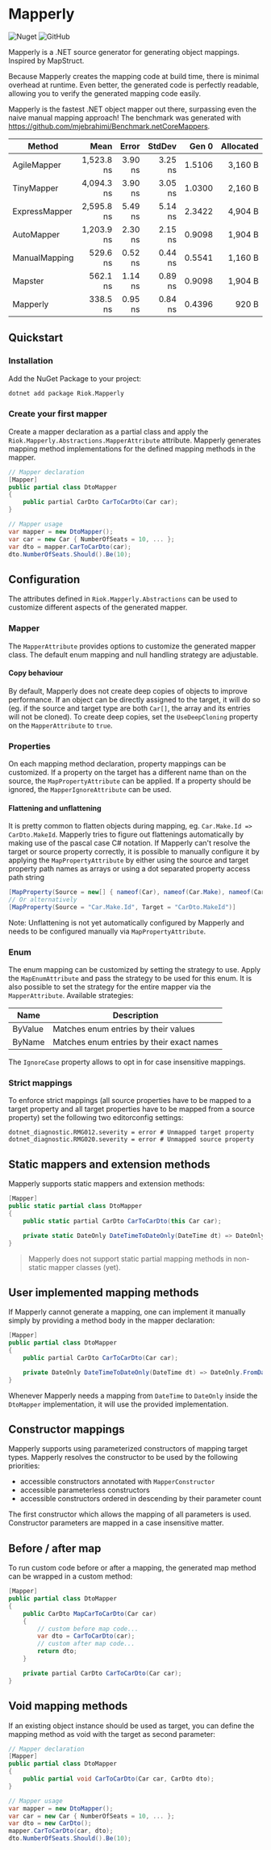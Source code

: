 # Mapperly

![Nuget](https://img.shields.io/nuget/v/Riok.Mapperly?style=flat-square)
![GitHub](https://img.shields.io/github/license/riok/mapperly?style=flat-square)

Mapperly is a .NET source generator for generating object mappings. Inspired by MapStruct.

Because Mapperly creates the mapping code at build time, there is minimal overhead at runtime.
Even better, the generated code is perfectly readable, allowing you to verify the generated mapping code easily.

Mapperly is the fastest .NET object mapper out there, surpassing even the naive manual mapping approach! The benchmark was generated with https://github.com/mjebrahimi/Benchmark.netCoreMappers.

|        Method |       Mean |   Error |  StdDev |  Gen 0 | Allocated |
|-------------- |-----------:|--------:|--------:|-------:|----------:|
|   AgileMapper | 1,523.8 ns | 3.90 ns | 3.25 ns | 1.5106 |   3,160 B |
|    TinyMapper | 4,094.3 ns | 3.90 ns | 3.05 ns | 1.0300 |   2,160 B |
| ExpressMapper | 2,595.8 ns | 5.49 ns | 5.14 ns | 2.3422 |   4,904 B |
|    AutoMapper | 1,203.9 ns | 2.30 ns | 2.15 ns | 0.9098 |   1,904 B |
| ManualMapping |   529.6 ns | 0.52 ns | 0.44 ns | 0.5541 |   1,160 B |
|       Mapster |   562.1 ns | 1.14 ns | 0.89 ns | 0.9098 |   1,904 B |
|      Mapperly |   338.5 ns | 0.95 ns | 0.84 ns | 0.4396 |     920 B |

## Quickstart

### Installation

Add the NuGet Package to your project:
```bash
dotnet add package Riok.Mapperly
```

### Create your first mapper

Create a mapper declaration as a partial class
and apply the `Riok.Mapperly.Abstractions.MapperAttribute` attribute.
Mapperly generates mapping method implementations for the defined mapping methods in the mapper.

```c#
// Mapper declaration
[Mapper]
public partial class DtoMapper
{
    public partial CarDto CarToCarDto(Car car);
}

// Mapper usage
var mapper = new DtoMapper();
var car = new Car { NumberOfSeats = 10, ... };
var dto = mapper.CarToCarDto(car);
dto.NumberOfSeats.Should().Be(10);
```

## Configuration

The attributes defined in `Riok.Mapperly.Abstractions` can be used to customize different aspects of the generated mapper.

### Mapper

The `MapperAttribute` provides options to customize the generated mapper class.
The default enum mapping and null handling strategy are adjustable.

####  Copy behaviour

By default, Mapperly does not create deep copies of objects to improve performance.
If an object can be directly assigned to the target, it will do so
(eg. if the source and target type are both `Car[]`, the array and its entries will not be cloned).
To create deep copies, set the `UseDeepCloning` property on the `MapperAttribute` to `true`.

### Properties

On each mapping method declaration, property mappings can be customized.
If a property on the target has a different name than on the source, the `MapPropertyAttribute` can be applied.
If a property should be ignored, the `MapperIgnoreAttribute` can be used.

#### Flattening and unflattening

It is pretty common to flatten objects during mapping, eg. `Car.Make.Id => CarDto.MakeId`.
Mapperly tries to figure out flattenings automatically by making use of the pascal case C# notation.
If Mapperly can't resolve the target or source property correctly, it is possible to manually configure it by applying the `MapPropertyAttribute`
by either using the source and target property path names as arrays or using a dot separated property access path string
```c#
[MapProperty(Source = new[] { nameof(Car), nameof(Car.Make), nameof(Car.Make.Id) }, Target = new[] { nameof(CarDto), nameof(CarDto.MakeId) })]
// Or alternatively
[MapProperty(Source = "Car.Make.Id", Target = "CarDto.MakeId")]
```
Note: Unflattening is not yet automatically configured by Mapperly and needs to be configured manually via `MapPropertyAttribute`.

### Enum

The enum mapping can be customized by setting the strategy to use.
Apply the `MapEnumAttribute` and pass the strategy to be used for this enum.
It is also possible to set the strategy for the entire mapper via the `MapperAttribute`.
Available strategies:

| Name    | Description                               |
|---------|-------------------------------------------|
| ByValue | Matches enum entries by their values      |
| ByName  | Matches enum entries by their exact names |

The `IgnoreCase` property allows to opt in for case insensitive mappings.

### Strict mappings

To enforce strict mappings (all source properties have to be mapped to a target property and all target properties have to be mapped from a source property) set the following two editorconfig settings:
```editorconfig
dotnet_diagnostic.RMG012.severity = error # Unmapped target property
dotnet_diagnostic.RMG020.severity = error # Unmapped source property
```

## Static mappers and extension methods

Mapperly supports static mappers and extension methods:
```c#
[Mapper]
public static partial class DtoMapper
{
    public static partial CarDto CarToCarDto(this Car car);

    private static DateOnly DateTimeToDateOnly(DateTime dt) => DateOnly.FromDateTime(dt);
}
```

> Mapperly does not support static partial mapping methods in non-static mapper classes (yet).

## User implemented mapping methods

If Mapperly cannot generate a mapping, one can implement it manually simply by providing a method body in the mapper declaration:

```c#
[Mapper]
public partial class DtoMapper
{
    public partial CarDto CarToCarDto(Car car);

    private DateOnly DateTimeToDateOnly(DateTime dt) => DateOnly.FromDateTime(dt);
}
```

Whenever Mapperly needs a mapping from `DateTime` to `DateOnly` inside the `DtoMapper` implementation, it will use the provided implementation.

## Constructor mappings

Mapperly supports using parameterized constructors of mapping target types.
Mapperly resolves the constructor to be used by the following priorities:
* accessible constructors annotated with `MapperConstructor`
* accessible parameterless constructors
* accessible constructors ordered in descending by their parameter count

The first constructor which allows the mapping of all parameters is used.
Constructor parameters are mapped in a case insensitive matter.

## Before / after map

To run custom code before or after a mapping, the generated map method can be wrapped in a custom method:

```c#
[Mapper]
public partial class DtoMapper
{
    public CarDto MapCarToCarDto(Car car)
    {
        // custom before map code...
        var dto = CarToCarDto(car);
        // custom after map code...
        return dto;
    }

    private partial CarDto CarToCarDto(Car car);
}
```

## Void mapping methods

If an existing object instance should be used as target, you can define the mapping method as void with the target as second parameter:

```c#
// Mapper declaration
[Mapper]
public partial class DtoMapper
{
    public partial void CarToCarDto(Car car, CarDto dto);
}

// Mapper usage
var mapper = new DtoMapper();
var car = new Car { NumberOfSeats = 10, ... };
var dto = new CarDto();
mapper.CarToCarDto(car, dto);
dto.NumberOfSeats.Should().Be(10);
```

